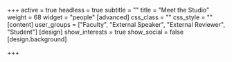 +++
active = true
headless = true
subtitle = ""
title = "Meet the Studio"
weight = 68
widget = "people"
[advanced]
css_class = ""
css_style = ""
[content]
user_groups = ["Faculty", "External Speaker", "External Reviewer", "Student"]
[design]
show_interests = true
show_social = false
[design.background]

+++
